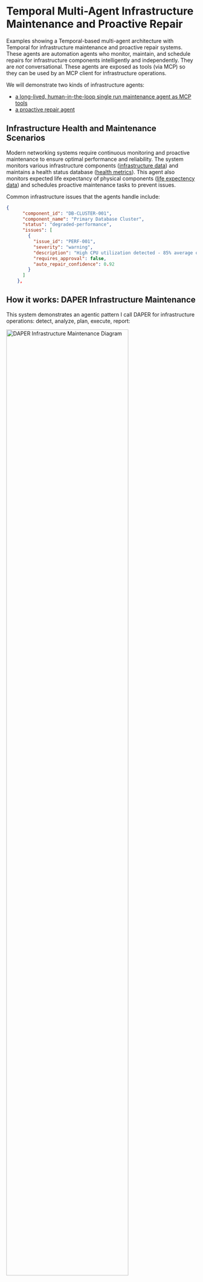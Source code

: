 # Temporal Multi-Agent Infrastructure Maintenance and Proactive Repair
Examples showing a Temporal-based multi-agent architecture with Temporal for infrastructure maintenance and proactive repair systems.
These agents are automation agents who monitor, maintain, and schedule repairs for infrastructure components intelligently and independently. 
They are _not_ conversational. These agents are exposed as tools (via MCP) so they can be used 
by an MCP client for infrastructure operations.

We will demonstrate two kinds of infrastructure agents:
- [a long-lived, human-in-the-loop single run maintenance agent as MCP tools](#maintenance-agent-tool)
- [a proactive repair agent](#proactive-repair-agent) 

## Infrastructure Health and Maintenance Scenarios
Modern networking systems require continuous monitoring and proactive maintenance to ensure optimal performance and reliability.
The system monitors various infrastructure components ([infrastructure data](./data/infrastructure_inventory.json)) and maintains a health status database ([health metrics](./data/health_metrics.json)).
This agent also monitors expected life expectancy of physical components ([life expectency data](./data/equipment_life_expectancy.json)) and schedules proactive maintenance tasks to prevent issues.

Common infrastructure issues that the agents handle include:

```json #todo sample data here
{
      "component_id": "DB-CLUSTER-001",
      "component_name": "Primary Database Cluster",
      "status": "degraded-performance",
      "issues": [
        {
          "issue_id": "PERF-001",
          "severity": "warning",
          "description": "High CPU utilization detected - 85% average over 30 minutes",
          "requires_approval": false,
          "auto_repair_confidence": 0.92
        }
      ]
    },
```

## How it works: DAPER Infrastructure Maintenance
This system demonstrates an agentic pattern I call DAPER for infrastructure operations: detect, analyze, plan, execute, report:

<img src="./assets/DAPER.png" width="80%" alt="DAPER Infrastructure Maintenance Diagram">

Infrastructure automation agents follow this DAPER sequence to maintain system health and prevent outages. <br />
Notes:
- **Detection** monitors infrastructure metrics, logs, and health checks to identify potential issues early
  - Can be triggered by events, alerts, or periodic health scans
- **Analysis** determines root causes, impact assessment, and risk evaluation
- **Planning** creates maintenance strategies and repair actions - allows human approval for critical changes
- **Execution** implements repairs, updates, scaling operations, or preventive maintenance
- **Reporting** documents actions taken, current system state, and recommendations for future improvements
- This is a long-running human-in-the-loop agentic process for infrastructure management, requiring durability, interaction, and state management provided by Temporal Workflows.

This DAPER pattern is particularly valuable for **infrastructure operations**:
- Site reliability engineering (SRE) and production monitoring
- Automated incident response and remediation  
- Infrastructure scaling (horizontal and vertical)
- Security patch management and compliance
- Performance optimization and capacity planning
- Disaster recovery and backup validation
- Configuration drift detection and correction

### Infrastructure Maintenance System Overview: 
#todo finish this
<img src="./assets/infrastructure-maintenance-overview.png" width="90%" alt="Infrastructure Maintenance Overview">
Operations teams interact with the maintenance system to monitor infrastructure health, review proposed actions, and approve critical repairs.
The maintenance tools are executed durably with Temporal - enabling reliable, long-running infrastructure operations with AI-powered decision making.

## Prerequisites:
- Python 3.12+
- Poetry (for dependency management)
- Temporal [Local Setup Guide](https://learn.temporal.io/getting_started/?_gl=1*1bxho70*_gcl_au*MjE1OTM5MzU5LjE3NDUyNjc4Nzk.*_ga*MjY3ODg1NzM5LjE2ODc0NTcxOTA.*_ga_R90Q9SJD3D*czE3NDc0MDg0NTIkbzk0NyRnMCR0MTc0NzQwODQ1MiRqMCRsMCRoMA..)
- [Claude for Desktop](https://claude.ai/download), [Goose](https://github.com/block/goose), or [MCP Inspector](https://github.com/modelcontextprotocol/inspector)
- Infrastructure monitoring tools (Prometheus, Grafana, etc.) - optional for extended functionality


## 1. Setup
```bash
# Install dependencies
poetry install

# Activate virtual environment
poetry shell
```

### Launch Temporal locally 
(if using local Temporal, see [.env.example](./.env.example) for other options)
```bash
temporal server start-dev
```

### Set up your .env settings
Copy `.env.example` to `.env` and set your properties, particularly:
```bash
LLM_MODEL=openai/gpt-4o
LLM_KEY=sk-proj-...
```
### Start the worker
```bash
poetry run python src/run_worker.py
```

## 2. Running
### Infrastructure Maintenance Agent Tool
The Infrastructure Maintenance Agent executes the detect/analyze/plan/repair/report cycle for infrastructure components. 
This agent is:
- a *tool* that monitors and maintains infrastructure components
- an *agent* that makes intelligent decisions about maintenance actions and repair strategies
- an *orchestrator* of specialized monitoring and repair agents
- a Temporal Workflow - providing durable execution for long-running infrastructure operations 

([related definitions](https://temporal.io/blog/building-an-agentic-system-thats-actually-production-ready#agentic-systems-definitions))

**Note:** The system updates `infrastructure_inventory.json`, `health_metrics.json`, `equipment_life_expectancy.json` as it performs maintenance operations. You can monitor the changes to see the impact of maintenance actions. Reset the data between runs by discarding changes and refreshing from the git repository.

#### Terminal
Launch the infrastructure monitoring agent from the terminal:
```bash
poetry run python run_monitoring_agent.py 
```
Enable auto-approval for routine maintenance operations:
```bash
poetry run python run_monitoring_agent.py --auto-approve
```

For continuous proactive monitoring that runs indefinitely:
```bash
poetry run python run_monitoring_agent_proactive.py --auto-approve
```

Query the status of a running workflow:
```bash
poetry run python query_monitoring_agent.py --workflow-id "infra-monitoring-agent-for-Admin.User-UUID"
```

Approve planned repairs using the included script:
```bash
poetry run python approve_monitoring_agent.py --workflow-id "infra-monitoring-agent-for-Admin.User-UUID"
```

Here's what the infrastructure monitoring output looks like:
```none
#TODO put output here
```

You can follow along with its progress in the Temporal UI Workflow History.

#### MCP
Connect this to an MCP Client using the included `mcp_server.py` for infrastructure operations. <br />
(Reset data files between runs to reproduce consistent maintenance scenarios.)
WSL config:
```JSON
    "infrastructure_maintenance_agent": {
      "disabled": false,
      "timeout": 120,
      "type": "stdio",
      "command": "wsl.exe",
      "args": [
        "--cd",
        "/path/to/temporal-infra-maintenance-and-repairs-agent",
        "--",
        "poetry",
        "run",
        "python",
        "mcp_server.py"
      ]
    }
```
Here's how it looks with Goose managing infrastructure:

#TODO diagrams
<img src="./assets/goose-infrastructure-maintained.png" width="80%" alt="Goose Infrastructure Success">

### Detection, Analysis, and Reporting: Infrastructure Monitoring Agents
These specialized agents are implemented as focused activities - they monitor specific infrastructure components, analyze performance data, and generate reports. They are short-lived, targeted agents that excel at specific monitoring tasks. If they fail, they automatically retry.

Here's an overview of the Infrastructure Analysis Agent:

<img src="./assets/infrastructure_analysis_agent_diagram.png" width="80%" alt="Infrastructure Analysis Agent Diagram">

These monitoring agents validate their output against infrastructure best practices and SLA requirements. If analysis is invalid or inconclusive, they fail gracefully and retry with additional context.

### Proactive Repair Agent
This proactive agent continuously monitors infrastructure health, performs predictive analysis, and initiates maintenance before issues become critical. 
It can integrate with alerting systems and call back into incident management platforms with the `callback` input configured. <br />

<img src="./assets/callback-to-infrastructure-agent.png" width="80%" alt="Callback to Infrastructure Agent">

(It can also integrate with PagerDuty, Slack, email alerts, or other notification systems.) <br/>
It typically waits for approval before executing maintenance, but can auto-execute routine operations when confidence exceeds 95% and impact is low. 

Here's the proactive infrastructure maintenance in action:
```none
poetry run python start_maintenance_agent_proactive.py 
Client connection: [localhost:7233], Namespace: [default], Task Queue: [infrastructure-maintenance-task-queue]
Josh's Proactive Infrastructure Maintenance started with ID: always-be-maintainin-for-Josh
Current maintenance status: MONITORING-INFRASTRUCTURE
Current maintenance status: ANALYZING-TRENDS
Current maintenance status: PLANNING-PREVENTIVE-MAINTENANCE
Current maintenance status: EXECUTING-MAINTENANCE
Current maintenance status: GENERATING-REPORT
Proactive maintenance complete.
<snip - confidence scores were high enough for auto-execution>
*** Maintenance complete*** 
 Summary: Proactive maintenance executed successfully on 5 infrastructure components. Prevented 2 potential outages through early intervention. Key actions included database index optimization, cache warming, and log rotation.
Current maintenance status: WAITING-FOR-NEXT-CYCLE, monitoring continues in 15 minutes.
```
Trigger proactive monitoring from MCP using the `initiate_proactive_maintenance()` tool.


## 3. Results
Your infrastructure is now proactively maintained and optimized for reliability! Performance issues have been resolved, security patches applied, capacity has been right-sized, and potential failures prevented before they impact users.

We demonstrated several types of infrastructure maintenance agents with Temporal:
- Long-lived, interactive maintenance agents accessible via MCP tools
- Specialized monitoring agents for targeted infrastructure analysis  
- Proactive maintenance agents that prevent issues before they occur
- Scheduled agents for regular maintenance windows and health checks

This demonstrates how Temporal simplifies building robust, long-running infrastructure automation systems.
We can orchestrate multiple maintenance agents, delegate monitoring tasks to specialized Activities, implement reliable failure recovery, and incorporate human approval workflows for critical operations. 

### What's Powerful About This Approach:
Building infrastructure maintenance agents with Temporal provides enterprise-grade reliability and scalability. Temporal's Workflows, Activities, and Signals, combined with durable state management and automatic retries, make it straightforward to build production-ready infrastructure automation. Temporal Cloud's ability to scale to massive volumes means your infrastructure agents can handle large-scale environments by scaling workers horizontally.

The DAPER pattern is particularly valuable for infrastructure operations where reliability and auditability are critical. Detection, Analysis, Planning, Execution, and Reporting create a comprehensive maintenance lifecycle that can be applied across various infrastructure domains.

If you're already familiar with Temporal, you have a strong foundation for building infrastructure automation systems. If not, this is an excellent way to learn Temporal while solving real infrastructure challenges.

## Production Considerations
### Monitoring Data & Context Management
This example uses [small infrastructure datasets](./data/) for demonstration. For production environments with extensive infrastructure, consider your [context window](https://www.ibm.com/think/topics/context-window) limitations and focus analysis on specific infrastructure domains or components at a time. Prioritize high-impact infrastructure issues and batch similar maintenance operations to optimize token usage and reduce AI processing costs. Data Engineering is helpful to get the right data to agents at the right time.

### Infrastructure Tools & Safety
Production infrastructure maintenance tools must be [idempotent](https://temporal.io/blog/idempotency-and-durable-execution) and safely executable multiple times. Implement each maintenance operation as a separate Activity with proper rollback capabilities. Critical infrastructure changes should include circuit breakers, canary deployments, and automatic rollback mechanisms. Follow the guidance [here](https://temporal.io/blog/how-many-activities-should-i-use-in-my-temporal-workflow) for structuring maintenance workflows.

### Security & Compliance
Infrastructure agents require elevated privileges - implement proper authentication, authorization, and audit logging. Consider integration with infrastructure-as-code tools, configuration management systems, and compliance frameworks for enterprise environments.




